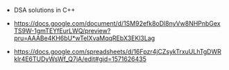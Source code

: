 - DSA solutions in C++

- https://docs.google.com/document/d/1SM92efk8oDl8nyVw8NHPnbGexTS9W-1gmTEYfEurLWQ/preview?pru=AAABe4KH6bU*wTeIXvaMqqREbX3EKl3Lag

- https://docs.google.com/spreadsheets/d/16Fpzr4jCZsykTrxuULhTgDWRklr4E6TUDyWsWf_Q7jA/edit#gid=1571626435